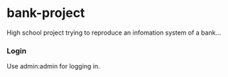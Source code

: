 # bank-project
High school project trying to reproduce an infomation system of a bank...

### Login
Use admin:admin for logging in.
